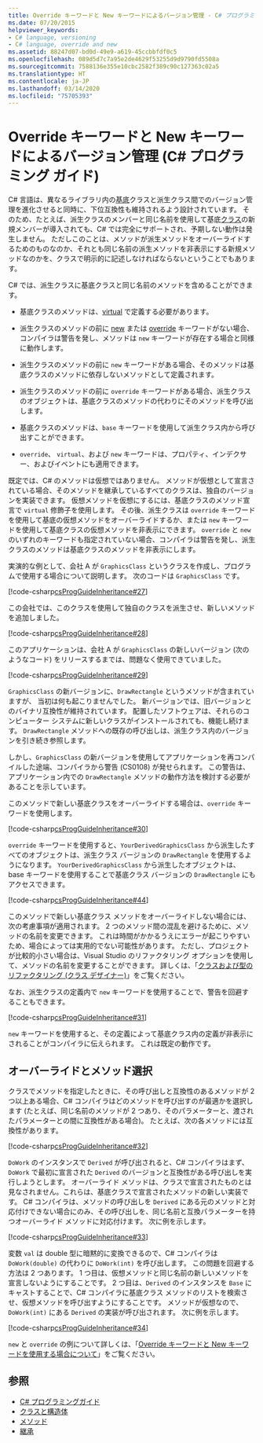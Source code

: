 ```yaml
---
title: Override キーワードと New キーワードによるバージョン管理 - C# プログラミング ガイド
ms.date: 07/20/2015
helpviewer_keywords:
- C# language, versioning
- C# language, override and new
ms.assetid: 88247d07-bd0d-49e9-a619-45ccbbfdf0c5
ms.openlocfilehash: 089d5d7c7a95e2de4629f53255d9d9790fd5508a
ms.sourcegitcommit: 7588136e355e10cbc2582f389c90c127363c02a5
ms.translationtype: HT
ms.contentlocale: ja-JP
ms.lasthandoff: 03/14/2020
ms.locfileid: "75705393"
---
```

# <a name="versioning-with-the-override-and-new-keywords-c-programming-guide"></a>Override キーワードと New キーワードによるバージョン管理 (C# プログラミング ガイド)
C# 言語は、異なるライブラリ内の[基底](../../language-reference/keywords/base.md)クラスと派生クラス間でのバージョン管理を進化させると同時に、下位互換性も維持されるよう設計されています。 そのため、たとえば、派生クラスのメンバーと同じ名前を使用して基底[クラス](../../language-reference/keywords/class.md)の新規メンバーが導入されても、C# では完全にサポートされ、予期しない動作は発生しません。 ただしこのことは、メソッドが派生メソッドをオーバーライドするためのものなのか、それとも同じ名前の派生メソッドを非表示にする新規メソッドなのかを、クラスで明示的に記述しなければならないということでもあります。  
  
 C# では、派生クラスに基底クラスと同じ名前のメソッドを含めることができます。  
  
- 基底クラスのメソッドは、[virtual](../../language-reference/keywords/virtual.md) で定義する必要があります。  
  
- 派生クラスのメソッドの前に [new](../../language-reference/keywords/new-modifier.md) または [override](../../language-reference/keywords/override.md) キーワードがない場合、コンパイラは警告を発し、メソッドは `new` キーワードが存在する場合と同様に動作します。  
  
- 派生クラスのメソッドの前に `new` キーワードがある場合、そのメソッドは基底クラスのメソッドに依存しないメソッドとして定義されます。  
  
- 派生クラスのメソッドの前に `override` キーワードがある場合、派生クラスのオブジェクトは、基底クラスのメソッドの代わりにそのメソッドを呼び出します。  
  
- 基底クラスのメソッドは、`base` キーワードを使用して派生クラス内から呼び出すことができます。  
  
- `override`、 `virtual`、および `new` キーワードは、プロパティ、インデクサー、およびイベントにも適用できます。  
  
 既定では、C# のメソッドは仮想ではありません。 メソッドが仮想として宣言されている場合、そのメソッドを継承しているすべてのクラスは、独自のバージョンを実装できます。 仮想メソッドを仮想にするには、基底クラスのメソッド宣言で `virtual` 修飾子を使用します。 その後、派生クラスは `override` キーワードを使用して基底の仮想メソッドをオーバーライドするか、または `new` キーワードを使用して基底クラスの仮想メソッドを非表示にできます。 `override` と `new` のいずれのキーワードも指定されていない場合、コンパイラは警告を発し、派生クラスのメソッドは基底クラスのメソッドを非表示にします。  
  
 実演的な例として、会社 A が `GraphicsClass` というクラスを作成し、プログラムで使用する場合について説明します。 次のコードは `GraphicsClass` です。  
  
 [!code-csharp[csProgGuideInheritance#27](~/samples/snippets/csharp/VS_Snippets_VBCSharp/csProgGuideInheritance/CS/Inheritance.cs#27)]  
  
 この会社では、このクラスを使用して独自のクラスを派生させ、新しいメソッドを追加しました。  
  
 [!code-csharp[csProgGuideInheritance#28](~/samples/snippets/csharp/VS_Snippets_VBCSharp/csProgGuideInheritance/CS/Inheritance.cs#28)]  
  
 このアプリケーションは、会社 A が `GraphicsClass` の新しいバージョン (次のようなコード) をリリースするまでは、問題なく使用できていました。  
  
 [!code-csharp[csProgGuideInheritance#29](~/samples/snippets/csharp/VS_Snippets_VBCSharp/csProgGuideInheritance/CS/Inheritance.cs#29)]  
  
 `GraphicsClass` の新バージョンに、`DrawRectangle` というメソッドが含まれていますが、 当初は何も起こりませんでした。 新バージョンでは、旧バージョンとのバイナリ互換性が維持されています。 配置したソフトウェアは、それらのコンピューター システムに新しいクラスがインストールされても、機能し続けます。 `DrawRectangle` メソッドへの既存の呼び出しは、派生クラス内のバージョンを引き続き参照します。  
  
 しかし、`GraphicsClass` の新バージョンを使用してアプリケーションを再コンパイルした途端、コンパイラから警告 (CS0108) が発せられます。 この警告は、アプリケーション内での `DrawRectangle` メソッドの動作方法を検討する必要があることを示しています。  
  
 このメソッドで新しい基底クラスをオーバーライドする場合は、`override` キーワードを使用します。  
  
 [!code-csharp[csProgGuideInheritance#30](~/samples/snippets/csharp/VS_Snippets_VBCSharp/csProgGuideInheritance/CS/Inheritance.cs#30)]  
  
 `override` キーワードを使用すると、`YourDerivedGraphicsClass` から派生したすべてのオブジェクトは、派生クラス バージョンの `DrawRectangle` を使用するようになります。 `YourDerivedGraphicsClass` から派生したオブジェクトは、base キーワードを使用することで基底クラス バージョンの `DrawRectangle` にもアクセスできます。  
  
 [!code-csharp[csProgGuideInheritance#44](~/samples/snippets/csharp/VS_Snippets_VBCSharp/csProgGuideInheritance/CS/Inheritance.cs#44)]  
  
 このメソッドで新しい基底クラス メソッドをオーバーライドしない場合には、次の考慮事項が適用されます。 2 つのメソッド間の混乱を避けるために、メソッドの名前を変更できます。 これは時間がかかるうえにエラーが起こりやすいため、場合によっては実用的でない可能性があります。 ただし、プロジェクトが比較的小さい場合は、Visual Studio のリファクタリング オプションを使用して、メソッドの名前を変更することができます。 詳しくは、「[クラスおよび型のリファクタリング (クラス デザイナー)](/visualstudio/ide/class-designer/refactoring-classes-and-types)」をご覧ください。  
  
 なお、派生クラスの定義内で `new` キーワードを使用することで、警告を回避することもできます。  
  
 [!code-csharp[csProgGuideInheritance#31](~/samples/snippets/csharp/VS_Snippets_VBCSharp/csProgGuideInheritance/CS/Inheritance.cs#31)]  
  
 `new` キーワードを使用すると、その定義によって基底クラス内の定義が非表示にされることがコンパイラに伝えられます。 これは既定の動作です。  
  
## <a name="override-and-method-selection"></a>オーバーライドとメソッド選択  
 クラスでメソッドを指定したときに、その呼び出しと互換性のあるメソッドが 2 つ以上ある場合、C# コンパイラはどのメソッドを呼び出すのが最適かを選択します (たとえば、同じ名前のメソッドが 2 つあり、そのパラメーターと、渡されたパラメーターとの間に互換性がある場合)。 たとえば、次の各メソッドには互換性があります。  
  
 [!code-csharp[csProgGuideInheritance#32](~/samples/snippets/csharp/VS_Snippets_VBCSharp/csProgGuideInheritance/CS/Inheritance.cs#32)]  
  
 `DoWork` のインスタンスで `Derived` が呼び出されると、C# コンパイラはまず、`DoWork` で最初に宣言された `Derived` のバージョンと互換性がある呼び出しを実行しようとします。 オーバーライド メソッドは、クラスで宣言されたものとは見なされません。これらは、基底クラスで宣言されたメソッドの新しい実装です。 C# コンパイラは、メソッドの呼び出しを `Derived` にある元のメソッドと対応付けできない場合にのみ、その呼び出しを、同じ名前と互換パラメーターを持つオーバーライド メソッドに対応付けます。 次に例を示します。  
  
 [!code-csharp[csProgGuideInheritance#33](~/samples/snippets/csharp/VS_Snippets_VBCSharp/csProgGuideInheritance/CS/Inheritance.cs#33)]  
  
 変数 `val` は double 型に暗黙的に変換できるので、C# コンパイラは `DoWork(double)` の代わりに `DoWork(int)` を呼び出します。 この問題を回避する方法は 2 つあります。 1 つ目は、仮想メソッドと同じ名前の新しいメソッドを宣言しないようにすることです。 2 つ目は、`Derived` のインスタンスを `Base` にキャストすることで、C# コンパイラに基底クラス メソッドのリストを検索させ、仮想メソッドを呼び出すようにすることです。 メソッドが仮想なので、`DoWork(int)` にある `Derived` の実装が呼び出されます。 次に例を示します。  
  
 [!code-csharp[csProgGuideInheritance#34](~/samples/snippets/csharp/VS_Snippets_VBCSharp/csProgGuideInheritance/CS/Inheritance.cs#34)]  
  
 `new` と `override` の例について詳しくは、「[Override キーワードと New キーワードを使用する場合について](./knowing-when-to-use-override-and-new-keywords.md)」をご覧ください。  
  
## <a name="see-also"></a>参照

- [C# プログラミングガイド](../index.md)
- [クラスと構造体](./index.md)
- [メソッド](./methods.md)
- [継承](./inheritance.md)
